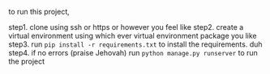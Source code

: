 to run this project,

step1. clone using ssh or https or however you feel like
step2. create a virtual environment using which ever virtual environment package you like
step3. run `pip install -r requirements.txt` to install the requirements. duh
step4. if no errors (praise Jehovah) run `python manage.py runserver` to run the project

